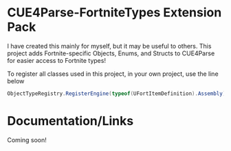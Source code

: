 # CUE4Parse-FortniteTypes Extension Pack

I have created this mainly for myself, but it may be useful to others. This project adds Fortnite-specific Objects,
Enums, and Structs to CUE4Parse for easier access to Fortnite types!

To register all classes used in this project, in your own project, use the line below

```c#
ObjectTypeRegistry.RegisterEngine(typeof(UFortItemDefinition).Assembly);
```

# Documentation/Links
Coming soon!

